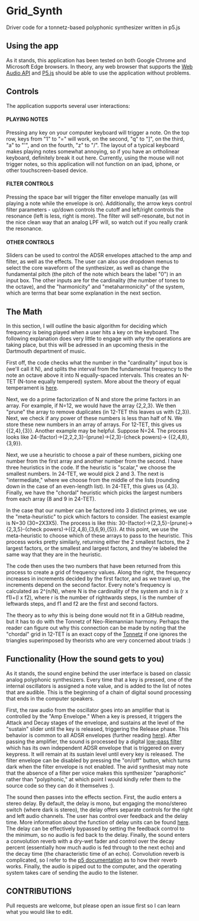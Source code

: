 # Grid_Synth
Driver code for a tonnetz-based polyphonic synthesizer written in p5.js

## Using the app
As it stands, this application has been tested on both Google Chrome and Microsoft Edge browsers. In theory, any web browser that supports the
[Web Audio API](https://caniuse.com/audio-api) and [P5.js](https://github.com/processing/p5.js/blob/main/contributor_docs/supported_browsers.md)
should be able to use the application without problems. 

## Controls
The application supports several user interactions:
#### PLAYING NOTES 
Pressing any key on your computer keyboard will trigger a note. On the top row, keys from "1" to "=" will work, on the second, "q" to "]", on the third, 
"a" to "'", and on the fourth, "z" to "/". The layout of a typical keyboard makes playing notes somewhat annoying, so if you have an ortholinear 
keyboard, definitely break it out here. Currently, using the mouse will not trigger notes, so this application will not function on an ipad, iphone, or other 
touchscreen-based device. 
#### FILTER CONTROLS
Pressing the space bar will trigger the filter envelope manually (as will playing a note while the envelope is on). Additionally, the arrow keys control 
filter parameters - up/down controls the cutoff and left/right controls the resonance (left is less, right is more). The filter will self-resonate, but not in the
nice clean way that an analog LPF will, so watch out if you really crank the resonance. 
#### OTHER CONTROLS
Sliders can be used to control the ADSR envelopes attached to the amp and filter, as well as the effects. The user can also use dropdown menus to select the core
waveform of the synthesizer, as well as change the fundamental pitch (the pitch of the note which bears the label "0") in an input box. The other inputs are for the 
cardinality (the number of tones to the octave), and the "harmonicity" and "metaharmonicity" of the system, which are terms that bear some explanation in the next section. 

## The Math
In this section, I will outline the basic algorithm for deciding which frequency is being played when a user hits a key on the keyboard. The 
following explanation does very little to engage with *why* the operations are taking place, but this will be adressed in an upcoming thesis in the Dartmouth 
department of music. 

First off, the code checks what the number in the "cardinality" input box is (we'll call it N), and splits the interval from the fundamental frequency 
to the note an octave above it into N equally-spaced intervals. This creates an N-TET (N-tone equally tempered) system. More about the theory of equal temperament is 
[here](https://en.wikipedia.org/wiki/Equal_temperament). 

Next, we do a prime factorization of N and store the prime factors in an array. For example, if N=12, we would have the array {2,2,3}. We then "prune" the array to remove 
duplicates (in 12-TET this leaves us with {2,3}). Next, we check if any power of these numbers is less than half of N. We store these new numbers in an array of arrays. 
For 12-TET, this gives us {{2,4},{3}}. Another example may be helpful. Suppose N=24. The process looks like 24-(factor)->{2,2,2,3}-(prune)->{2,3}-(check powers)->
{{2,4,8},{3,9}}. 

Next, we use a heuristic to choose a pair of these numbers, picking one number from the first array and another number from the second. I have three heuristics in the code. 
If the heuristic is "scalar," we choose the smallest numbers. In 24-TET, we would pick 2 and 3. The next is "intermediate," where we choose from the middle of the lists 
(rounding down in the case of an even-length list). In 24-TET, this gives us {4,3}. Finally, we have the "chordal" heuristic which picks the largest numbers from each array 
(8 and 9 in 24-TET). 

In the case that our number can be factored into 3 distinct primes, we use the "meta-heuristic" to pick which factors to consider. The easiest example is N=30 (30=2X3X5). 
The process is like this: 30-(factor)->{2,3,5}-(prune)->{2,3,5}-(check powers)->{{2,4,8},{3,6,9},{5}}. At this point, we use the meta-heuristic to choose which of these 
arrays to pass to the heuristic. This process works pretty similarly, returning either the 2 smallest factors, the 2 largest factors, or the smallest and largest factors, and they're labeled the same way that they are in the heuristic. 

The code then uses the two numbers that have been returned from this process to create a grid of frequency values. Along the right, the frequency increases in increments 
decided by the first factor, and as we travel up, the increments depend on the second factor. Every note's frequency is calculated as 2^(n/N), where N is the cardinality 
of the system and n is (r x f1)+(l x f2), where r is the number of rightwards steps, l is the number of leftwards steps, and f1 and f2 are the first and second factors. 

The theory as to *why* this is being done would not fit in a GitHub readme, but it has to do with the Tonnetz of Neo-Riemannian harmony. Perhaps the reader can figure out why 
this connection can be made by noting that the "chordal" grid in 12-TET is an exact copy of the [Tonnetz](https://en.wikipedia.org/wiki/Tonnetz) if one ignores the triangles 
superimposed by theorists who are very concerned about triads :)



## Functionality (How the sound gets to you)
As it stands, the sound engine behind the user interface is based on classic analog polyphonic synthesizers. Every time that a key is pressed, 
one of the internal oscillators is assigned a note value, and is added to the list of notes that are audible. This is the beginning of a 
chain of digital sound processing that ends in the computer speakers. 

First, the raw audio from the oscillator goes into an amplifier that is controlled by the "Amp Envelope." When a key is pressed, it triggers the Attack and Decay
stages of the envelope, and sustains at the level of the "sustain" slider until the key is released, triggering the Release phase. This behavior
is common to all ADSR envelopes (further reading [here](https://support.apple.com/guide/logicpro/attack-decay-sustain-and-release-lgsife419620/mac)). After passing the 
amplifier, the sound is processed by a digital [low-pass filter](https://mynewmicrophone.com/audio-eq-what-is-a-low-pass-filter-how-do-lpfs-work/)
which has its own independent ADSR envelope that is triggered on every keypress. It will remain at its 
sustain level until every key is released. The filter envelope can be disabled by pressing the "on/off" button, which turns dark when the filter envelope is not enabled. 
The avid synthesist may note that the absence of a filter per voice makes this synthesizer "paraphonic" rather than "polyphonic," at which point I would kindly refer them 
to the source code so they can do it themselves :). 

The sound then passes into the effects section. First, the audio enters a stereo delay. By default, the delay is mono, but engaging the mono/stereo switch (where dark 
is stereo), the delay offers separate controls for the right and left audio channels. The user has control over feedback and the delay time. More information about 
the function of delay units can be found [here](https://www.teachmeaudio.com/mixing/equipment/effects/delay). The delay can be effectively bypassed by setting the feedback
control to the minimum, so no audio is fed back to the delay. Finally, the sound enters a convolution reverb with a dry-wet fader and control over the decay percent 
(essentially how much audio is fed through to the next echo) and the decay time (the characteristic time of an echo). Convolution reverb is complicated, so I refer to the 
[p5 documentation](https://p5js.org/reference/#/p5.Reverb) as to how their reverb works. Finally, the audio is piped out to the computer, and the operating system 
takes care of sending the audio to the listener. 

## CONTRIBUTIONS
Pull requests are welcome, but please open an issue first so I can learn what you would like to edit. 

<!--
## Installation

Use the package manager [pip](https://pip.pypa.io/en/stable/) to install foobar.

```bash
pip install foobar
```

## Usage

```python
import foobar

# returns 'words'
foobar.pluralize('word')

# returns 'geese'
foobar.pluralize('goose')

# returns 'phenomenon'
foobar.singularize('phenomena')
```

## Contributing
Pull requests are welcome. For major changes, please open an issue first to discuss what you would like to change.

Please make sure to update tests as appropriate.

## License
[MIT](https://choosealicense.com/licenses/mit/)
-->
